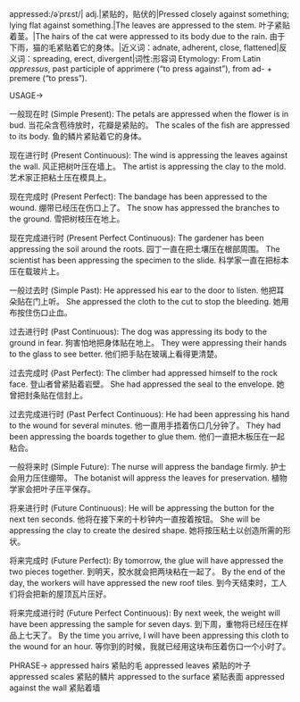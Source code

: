 appressed:/əˈprɛst/| adj.|紧贴的，贴伏的|Pressed closely against something; lying flat against something.|The leaves are appressed to the stem. 叶子紧贴着茎。|The hairs of the cat were appressed to its body due to the rain.  由于下雨，猫的毛紧贴着它的身体。|近义词：adnate, adherent, close, flattened|反义词：spreading, erect, divergent|词性:形容词
Etymology: From Latin *appressus*, past participle of apprimere (“to press against”), from ad- + premere (“to press”).

USAGE->

一般现在时 (Simple Present):
The petals are appressed when the flower is in bud. 当花朵含苞待放时，花瓣是紧贴的。
The scales of the fish are appressed to its body. 鱼的鳞片紧贴着它的身体。

现在进行时 (Present Continuous):
The wind is appressing the leaves against the wall. 风正把树叶压在墙上。
The artist is appressing the clay to the mold. 艺术家正把粘土压在模具上。

现在完成时 (Present Perfect):
The bandage has been appressed to the wound. 绷带已经压在伤口上了。
The snow has appressed the branches to the ground. 雪把树枝压在地上。

现在完成进行时 (Present Perfect Continuous):
The gardener has been appressing the soil around the roots. 园丁一直在把土壤压在根部周围。
The scientist has been appressing the specimen to the slide. 科学家一直在把标本压在载玻片上。


一般过去时 (Simple Past):
He appressed his ear to the door to listen. 他把耳朵贴在门上听。
She appressed the cloth to the cut to stop the bleeding. 她用布按住伤口止血。

过去进行时 (Past Continuous):
The dog was appressing its body to the ground in fear.  狗害怕地把身体贴在地上。
They were appressing their hands to the glass to see better. 他们把手贴在玻璃上看得更清楚。

过去完成时 (Past Perfect):
The climber had appressed himself to the rock face. 登山者曾紧贴着岩壁。
She had appressed the seal to the envelope. 她曾把封条贴在信封上。

过去完成进行时 (Past Perfect Continuous):
He had been appressing his hand to the wound for several minutes. 他一直用手捂着伤口几分钟了。
They had been appressing the boards together to glue them. 他们一直把木板压在一起粘合。


一般将来时 (Simple Future):
The nurse will appress the bandage firmly. 护士会用力压住绷带。
The botanist will appress the leaves for preservation. 植物学家会把叶子压平保存。


将来进行时 (Future Continuous):
He will be appressing the button for the next ten seconds. 他将在接下来的十秒钟内一直按着按钮。
She will be appressing the clay to create the desired shape. 她将按压粘土以创造所需的形状。


将来完成时 (Future Perfect):
By tomorrow, the glue will have appressed the two pieces together. 到明天，胶水就会把两块粘在一起了。
By the end of the day, the workers will have appressed the new roof tiles. 到今天结束时，工人们将会把新的屋顶瓦片压好。


将来完成进行时 (Future Perfect Continuous):
By next week, the weight will have been appressing the sample for seven days. 到下周，重物将已经压在样品上七天了。
By the time you arrive, I will have been appressing this cloth to the wound for an hour. 等你到的时候，我就已经用这块布压着伤口一个小时了。

PHRASE->
appressed hairs 紧贴的毛
appressed leaves 紧贴的叶子
appressed scales 紧贴的鳞片
appressed to the surface  紧贴表面
appressed against the wall 紧贴着墙
